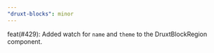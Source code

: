 ```yaml
---
"druxt-blocks": minor
---
```


feat(#429): Added watch for `name` and `theme` to the DruxtBlockRegion component.
